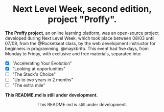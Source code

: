 <h1 align="center">Next Level Week, second edition, project "Proffy".</h1>

**The Proffy project**, an online learning platform, was an open-source project developed during Next Level Week, which took place between 08/03 until 07/08, from the @Rocketseat class, by the web development instructor for beginners in programming, @maykbrito.
This event had five days, from Monday to Friday, with exclusive and free materials, separated into:
- [x] "Accelerating Your Evolution"
- [x] "Looking at opportunities"
- [ ] "The Stack's Choice"
- [ ] "Up to two years in 2 months"
- [ ] "The extra mile"

**This README.md is still under development.**
<p align=center>This README.md is still under development.</p>
